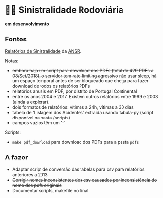 # 🚨🚗 Sinistralidade Rodoviária

**em desenvolvimento**

## Fontes

[Relatórios de Sinistralidade](http://www.ansr.pt/Estatisticas/RelatoriosDeSinistralidade/Pages/default.aspx) da [ANSR](http://www.ansr.pt/).

Notas:  
- ~~embora haja um script para download dos PDFs (total de 429 PDFs a 08/Set/2018), o servidor tem rate-limiting agressivo~~ não usar sleep, há um espaço temporal antes de ser bloqueado que chega para fazer download de todos os relatórios PDFs
- relatórios anuais em PDF, por distrito de Portugal Continental
- entre os anos 2004 e 2017. Existem outros relatórios entre 1999 e 2003 (ainda a explorar).
- dois formatos de relatórios: vítimas a 24h, vítimas a 30 dias  
- tabela de 'Listagem dos Acidentes' extraida usando tabula-py (script disponível na pasta /scripts)  
- campos vazios têm um '-'

Scripts:
- `make pdf_download` para download dos PDFs para a pasta `pdfs`


## A fazer
- Adaptar script de conversão das tabelas para csv para relatórios anteriores a 2013
- ~~Corrigir nomes inconsistentes dos csv causados por inconsistência do nome dos pdfs originais~~
- Documentar scripts, makefile no final
